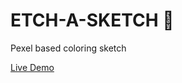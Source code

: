 # ETCH-A-SKETCH 🎨

Pexel based coloring sketch


[Live Demo](https://shawkyelshazly1.github.io/ETCH-A-SKETCH/)
